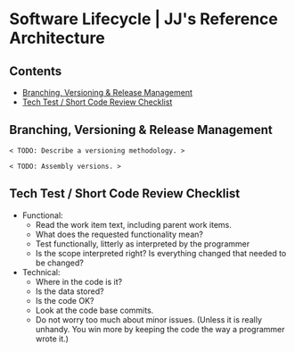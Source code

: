 ﻿Software Lifecycle | JJ's Reference Architecture
================================================

<h2>Contents</h2>

- [Branching, Versioning & Release Management](#branching-versioning--release-management)
- [Tech Test / Short Code Review Checklist](#tech-test--short-code-review-checklist)


Branching, Versioning & Release Management
------------------------------------------

`< TODO: Describe a versioning methodology. >`

`< TODO: Assembly versions. >`


Tech Test / Short Code Review Checklist
---------------------------------------

- Functional:
    - Read the work item text, including parent work items.
    - What does the requested functionality mean?
    - Test functionally, litterly as interpreted by the programmer
    - Is the scope interpreted right? Is everything changed that needed to be changed?
- Technical:
    - Where in the code is it?
    - Is the data stored?
    - Is the code OK?
    - Look at the code base commits.
    - Do not worry too much about minor issues. (Unless it is really unhandy. You win more by keeping the code the way a programmer wrote it.)
